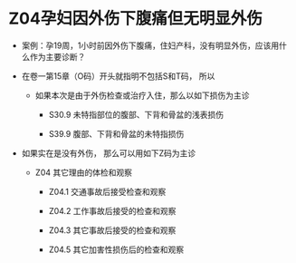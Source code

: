 # Z04孕妇因外伤下腹痛但无明显外伤

- 案例：孕19周，1小时前因外伤下腹痛，住妇产科，没有明显外伤，应该用什么作为主要诊断？

- 在卷一第15章（O码）开头就指明不包括S和T码， 所以

  - 如果本次是由于外伤检查或治疗入住，那么以如下损伤为主诊

    - S30.9  未特指部位的腹部、下背和骨盆的浅表损伤 
  
    - S39.9  腹部、下背和骨盆的未特指损伤  

- 如果实在是没有外伤， 那么可以用如下Z码为主诊

  - Z04 其它理由的体检和观察 
  
    - Z04.1 交通事故后接受检查和观察 
    
    - Z04.2 工作事故后接受的检查和观察
    
    - Z04.3 其它事故后接受的检查和观察
    
    - Z04.5 其它加害性损伤后的检查和观察
